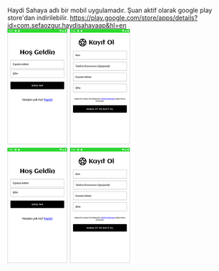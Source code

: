 Haydi Sahaya adlı bir mobil uygulamadır. Şuan aktif olarak google play store'dan indirilebilir.
https://play.google.com/store/apps/details?id=com.sefaozgur.haydisahayaap&hl=en
![image alt](https://github.com/Sefa-bulut/MobilUygulama/blob/484a2bb08f493999e47b26daff47121b10d131f6/kay%C4%B1tekran%C4%B1.png)
![image alt](https://github.com/Sefa-bulut/MobilUygulama/blob/216352ae9439678f01baabd97a0dfdb2712604e6/kay%C4%B1tekran%C4%B1.png)

